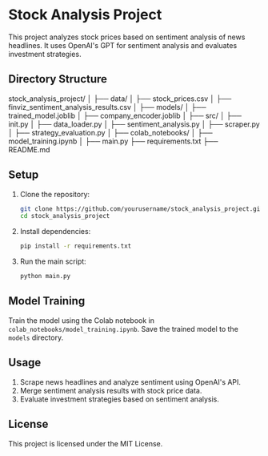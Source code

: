 # Stock Analysis Project

This project analyzes stock prices based on sentiment analysis of news headlines. It uses OpenAI's GPT for sentiment analysis and evaluates investment strategies.

## Directory Structure

stock_analysis_project/
│
├── data/
│ ├── stock_prices.csv
│ ├── finviz_sentiment_analysis_results.csv
│
├── models/
│ ├── trained_model.joblib
│ ├── company_encoder.joblib
│
├── src/
│ ├── init.py
│ ├── data_loader.py
│ ├── sentiment_analysis.py
│ ├── scraper.py
│ ├── strategy_evaluation.py
│
├── colab_notebooks/
│ ├── model_training.ipynb
│
├── main.py
├── requirements.txt
├── README.md


## Setup

1. Clone the repository:
    ```sh
    git clone https://github.com/yourusername/stock_analysis_project.git
    cd stock_analysis_project
    ```

2. Install dependencies:
    ```sh
    pip install -r requirements.txt
    ```

3. Run the main script:
    ```sh
    python main.py
    ```

## Model Training

Train the model using the Colab notebook in `colab_notebooks/model_training.ipynb`. Save the trained model to the `models` directory.

## Usage

1. Scrape news headlines and analyze sentiment using OpenAI's API.
2. Merge sentiment analysis results with stock price data.
3. Evaluate investment strategies based on sentiment analysis.

## License

This project is licensed under the MIT License.
